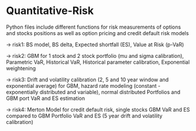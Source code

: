 # Quantitative-Risk

Python files include different functions for risk measurements of options and stocks positions as well as option pricing and credit default risk models 

-> risk1: BS model, BS delta, Expected shortfall (ES), Value at Risk (p-VaR)

-> risk2: GBM for 1 stock and 2 stock portfolio (mu and sigma calibration), Parametric VaR, Historical VaR, Historical parameter calibration, Exponential weightening

-> risk3: Drift and volatility calibration (2, 5 and 10 year window and exponential average) for GBM, hazard rate modeling (constant - exponentially distributed and variable), normal distributed Portfolios and GBM port VaR and ES estimation

-> risk4: Merton Model for credit default risk, single stocks GBM VaR and ES compared to GBM Portfolio VaR and ES (5 year drift and volatility calibration)
